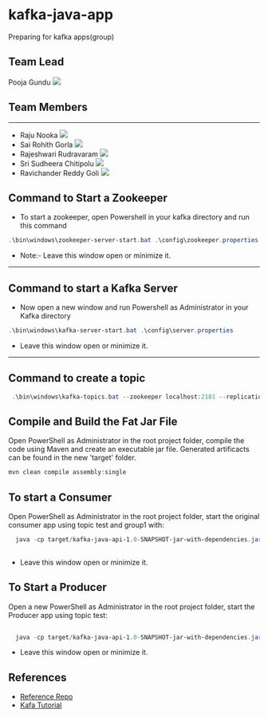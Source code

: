 # kafka-java-app
Preparing for kafka apps(group)

## Team Lead
Pooja Gundu [![](https://img.shields.io/badge/Github-GUNDUPOOJA)](https://github.com/GUNDUPOOJA)

## Team Members
-----------------------------------------------------
- Raju Nooka [![](https://img.shields.io/badge/Github-nrajubn)](https://github.com/nrajubn)
- Sai Rohith Gorla [![](https://img.shields.io/badge/Github-SaiGorla)](https://github.com/SaiGorla)
- Rajeshwari Rudravaram [![](https://img.shields.io/badge/Github-Rajeshwari-Rudra)](https://github.com/Rajeshwari-Rudra)
- Sri Sudheera Chitipolu [![](https://img.shields.io/badge/Github-Sudheera96-orange)](https://github.com/sudheera96)
- Ravichander Reddy Goli [![](https://img.shields.io/badge/Github-Ravichanderreddy-goli)](https://github.com/Ravichanderreddy-goli)

## Command to Start a Zookeeper
- To start a zookeeper, open Powershell in your kafka directory and run this command

```Powershell
.\bin\windows\zookeeper-server-start.bat .\config\zookeeper.properties
```
- Note:- Leave this window open or minimize it.
----------------------------------------
## Command to start a Kafka Server
* Now open a new window and run Powershell as Administrator in your Kafka directory


```Powershell
.\bin\windows\kafka-server-start.bat .\config\server.properties
```
- Leave this window open or minimize it.
---------------------------------------------------------------
## Command to create a topic


```PowerShell
 .\bin\windows\kafka-topics.bat --zookeeper localhost:2181 --replication-factor 1 --partitions 1 --create --topic bank
```

## Compile and Build the Fat Jar File

Open PowerShell as Administrator in the root project folder, compile the code using Maven and create an executable jar file. Generated artificacts can be found in the new 'target' folder.

```PowerShell
mvn clean compile assembly:single
```

## To start a Consumer

Open PowerShell as Administrator in the root project folder, start the original consumer app using topic test and group1 with:

```PowerShell
  java -cp target/kafka-java-api-1.0-SNAPSHOT-jar-with-dependencies.jar edu.nwmissouri.bigdatasec2.group5.Consumer bank group1
 
```
- Leave this window open or minimize it.

## To Start a Producer

Open a new PowerShell as Administrator in the root project folder, start the Producer app using topic test:

```PowerShell
 
  java -cp target/kafka-java-api-1.0-SNAPSHOT-jar-with-dependencies.jar edu.nwmissouri.bigdatasec2.group5.ProducerByRajeshwari bank
```
- Leave this window open or minimize it.





## References

- [Reference Repo](https://github.com/denisecase/kafka-api)
- [Kafa Tutorial](http://cloudurable.com/blog/kafka-tutorial-kafka-producer/index.html)


